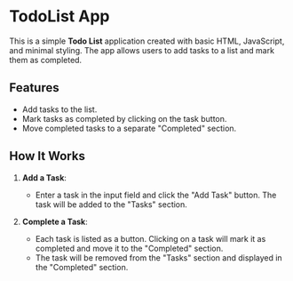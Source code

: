 # TodoList App

This is a simple **Todo List** application created with basic HTML, JavaScript, and minimal styling. The app allows users to add tasks to a list and mark them as completed.

## Features

- Add tasks to the list.
- Mark tasks as completed by clicking on the task button.
- Move completed tasks to a separate "Completed" section.

## How It Works

1. **Add a Task**: 
   - Enter a task in the input field and click the "Add Task" button. The task will be added to the "Tasks" section.
   
2. **Complete a Task**: 
   - Each task is listed as a button. Clicking on a task will mark it as completed and move it to the "Completed" section.
   - The task will be removed from the "Tasks" section and displayed in the "Completed" section.
